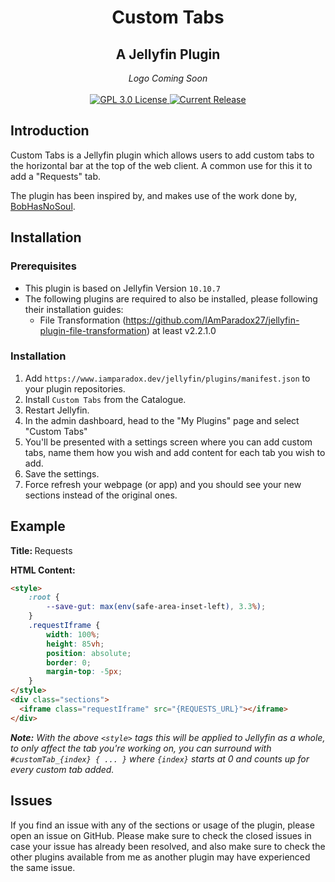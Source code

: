 <h1 align="center">Custom Tabs</h1>
<h2 align="center">A Jellyfin Plugin</h2>
<p align="center">
	<!--
    <img alt="Logo" src="https://raw.githubusercontent.com/IAmParadox27/jellyfin-plugin-custom-tabs/main/src/logo.png" />
	-->
    <i>Logo Coming Soon</i>
    <br />
	<br />
	<a href="https://github.com/IAmParadox27/jellyfin-plugin-custom-tabs">
		<img alt="GPL 3.0 License" src="https://img.shields.io/github/license/IAmParadox27/jellyfin-plugin-custom-tabs.svg" />
	</a>
	<a href="https://github.com/IAmParadox27/jellyfin-plugin-custom-tabs/releases">
		<img alt="Current Release" src="https://img.shields.io/github/release/IAmParadox27/jellyfin-plugin-custom-tabs.svg" />
	</a>
</p>

## Introduction
Custom Tabs is a Jellyfin plugin which allows users to add custom tabs to the horizontal bar at the top of the web client. A common use for this it to add a "Requests" tab.

The plugin has been inspired by, and makes use of the work done by, <a href="https://github.com/BobHasNoSoul/jellyfin-mods?tab=readme-ov-file#add-requests-tab">BobHasNoSoul</a>.

## Installation

### Prerequisites
- This plugin is based on Jellyfin Version `10.10.7`
- The following plugins are required to also be installed, please following their installation guides:
    - File Transformation (https://github.com/IAmParadox27/jellyfin-plugin-file-transformation) at least v2.2.1.0

### Installation
1. Add `https://www.iamparadox.dev/jellyfin/plugins/manifest.json` to your plugin repositories.
2. Install `Custom Tabs` from the Catalogue.
3. Restart Jellyfin.
4. In the admin dashboard, head to the "My Plugins" page and select "Custom Tabs"
5. You'll be presented with a settings screen where you can add custom tabs, name them how you wish and add content for each tab you wish to add.
6. Save the settings.
7. Force refresh your webpage (or app) and you should see your new sections instead of the original ones.

## Example

<strong>Title: </strong>Requests

<strong>HTML Content:</strong>
```html
<style>
    :root {
        --save-gut: max(env(safe-area-inset-left), 3.3%);
    }
    .requestIframe {
        width: 100%;
        height: 85vh;
        position: absolute;
        border: 0;
        margin-top: -5px;
    }
</style>
<div class="sections">
  <iframe class="requestIframe" src="{REQUESTS_URL}"></iframe>
</div>
```
<i><strong>Note:</strong> With the above `<style>` tags this will be applied to Jellyfin as a whole, to only affect the tab you're working on, you can surround with `#customTab_{index} { ... }` where `{index}` starts at 0 and counts up for every custom tab added.</i>

## Issues
If you find an issue with any of the sections or usage of the plugin, please open an issue on GitHub. Please make sure to check the closed issues in case your issue has already been resolved, and also make sure to check the other plugins available from me as another plugin may have experienced the same issue.